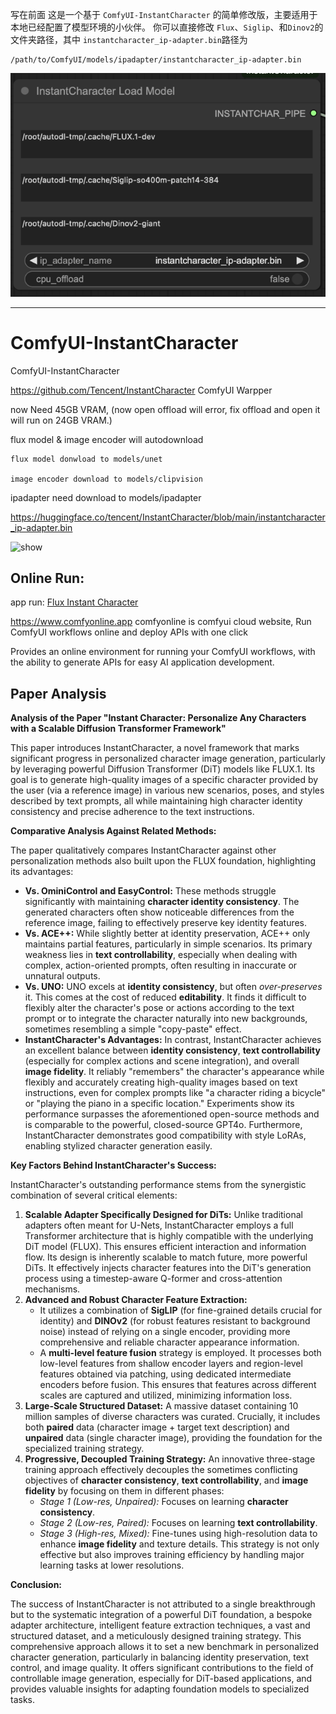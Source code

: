写在前面
这是一个基于 `ComfyUI-InstantCharacter` 的简单修改版，主要适用于本地已经配置了模型环境的小伙伴。
你可以直接修改 `Flux`、`Siglip`、和`Dinov2`的文件夹路径，其中 `instantcharacter_ip-adapter.bin`路径为
```
/path/to/ComfyUI/models/ipadapter/instantcharacter_ip-adapter.bin
```
![](./assets/node.png)


---
# ComfyUI-InstantCharacter

ComfyUI-InstantCharacter 

https://github.com/Tencent/InstantCharacter
ComfyUI Warpper

now Need 45GB VRAM, (now open offload will error, fix offload and open it will run on 24GB VRAM.)

flux model & image encoder will autodownload

    flux model donwload to models/unet 

    image encoder download to models/clipvision


ipadapter need download to models/ipadapter

https://huggingface.co/tencent/InstantCharacter/blob/main/instantcharacter_ip-adapter.bin

![show](./assets/show.jpg)


## Online Run:

app run: [Flux Instant Character](https://www.comfyonline.app/explore/app/flux-instant-character)

https://www.comfyonline.app comfyonline is comfyui cloud website, Run ComfyUI workflows online and deploy APIs with one click

Provides an online environment for running your ComfyUI workflows, with the ability to generate APIs for easy AI application development.



## Paper Analysis

**Analysis of the Paper "Instant Character: Personalize Any Characters with a Scalable Diffusion Transformer Framework"**

This paper introduces InstantCharacter, a novel framework that marks significant progress in personalized character image generation, particularly by leveraging powerful Diffusion Transformer (DiT) models like FLUX.1. Its goal is to generate high-quality images of a specific character provided by the user (via a reference image) in various new scenarios, poses, and styles described by text prompts, all while maintaining high character identity consistency and precise adherence to the text instructions.

**Comparative Analysis Against Related Methods:**

The paper qualitatively compares InstantCharacter against other personalization methods also built upon the FLUX foundation, highlighting its advantages:

*   **Vs. OminiControl and EasyControl:** These methods struggle significantly with maintaining **character identity consistency**. The generated characters often show noticeable differences from the reference image, failing to effectively preserve key identity features.
*   **Vs. ACE++:** While slightly better at identity preservation, ACE++ only maintains partial features, particularly in simple scenarios. Its primary weakness lies in **text controllability**, especially when dealing with complex, action-oriented prompts, often resulting in inaccurate or unnatural outputs.
*   **Vs. UNO:** UNO excels at **identity consistency**, but often *over-preserves* it. This comes at the cost of reduced **editability**. It finds it difficult to flexibly alter the character's pose or actions according to the text prompt or to integrate the character naturally into new backgrounds, sometimes resembling a simple "copy-paste" effect.
*   **InstantCharacter's Advantages:** In contrast, InstantCharacter achieves an excellent balance between **identity consistency**, **text controllability** (especially for complex actions and scene integration), and overall **image fidelity**. It reliably "remembers" the character's appearance while flexibly and accurately creating high-quality images based on text instructions, even for complex prompts like "a character riding a bicycle" or "playing the piano in a specific location." Experiments show its performance surpasses the aforementioned open-source methods and is comparable to the powerful, closed-source GPT4o. Furthermore, InstantCharacter demonstrates good compatibility with style LoRAs, enabling stylized character generation easily.

**Key Factors Behind InstantCharacter's Success:**

InstantCharacter's outstanding performance stems from the synergistic combination of several critical elements:

1.  **Scalable Adapter Specifically Designed for DiTs:** Unlike traditional adapters often meant for U-Nets, InstantCharacter employs a full Transformer architecture that is highly compatible with the underlying DiT model (FLUX). This ensures efficient interaction and information flow. Its design is inherently scalable to match future, more powerful DiTs. It effectively injects character features into the DiT's generation process using a timestep-aware Q-former and cross-attention mechanisms.
2.  **Advanced and Robust Character Feature Extraction:**
    *   It utilizes a combination of **SigLIP** (for fine-grained details crucial for identity) and **DINOv2** (for robust features resistant to background noise) instead of relying on a single encoder, providing more comprehensive and reliable character appearance information.
    *   A **multi-level feature fusion** strategy is employed. It processes both low-level features from shallow encoder layers and region-level features obtained via patching, using dedicated intermediate encoders before fusion. This ensures that features across different scales are captured and utilized, minimizing information loss.
3.  **Large-Scale Structured Dataset:** A massive dataset containing 10 million samples of diverse characters was curated. Crucially, it includes both **paired** data (character image + target text description) and **unpaired** data (single character image), providing the foundation for the specialized training strategy.
4.  **Progressive, Decoupled Training Strategy:** An innovative three-stage training approach effectively decouples the sometimes conflicting objectives of **character consistency**, **text controllability**, and **image fidelity** by focusing on them in different phases:
    *   *Stage 1 (Low-res, Unpaired):* Focuses on learning **character consistency**.
    *   *Stage 2 (Low-res, Paired):* Focuses on learning **text controllability**.
    *   *Stage 3 (High-res, Mixed):* Fine-tunes using high-resolution data to enhance **image fidelity** and texture details.
    This strategy is not only effective but also improves training efficiency by handling major learning tasks at lower resolutions.

**Conclusion:**

The success of InstantCharacter is not attributed to a single breakthrough but to the systematic integration of a powerful DiT foundation, a bespoke adapter architecture, intelligent feature extraction techniques, a vast and structured dataset, and a meticulously designed training strategy. This comprehensive approach allows it to set a new benchmark in personalized character generation, particularly in balancing identity preservation, text control, and image quality. It offers significant contributions to the field of controllable image generation, especially for DiT-based applications, and provides valuable insights for adapting foundation models to specialized tasks.



